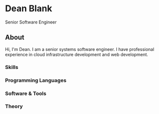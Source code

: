 # Dean Blank
Senior Software Engineer

## About
Hi, I'm Dean. I am a senior systems software engineer. I have professional experience in cloud infrastructure development and web development.

### Skills

### Programming Languages

### Software & Tools

### Theory
